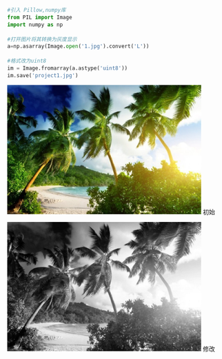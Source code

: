 ```python
#引入 Pillow,numpy库
from PIL import Image
import numpy as np

#打开图片将其转换为灰度显示
a=np.asarray(Image.open('1.jpg').convert('L'))

#格式改为uint8
im = Image.fromarray(a.astype('uint8'))
im.save('project1.jpg')
```

<img width="450" height="300" src=project-1/1.jpg /></img>
初始

<img width="450" height="300" src=project-1/project1.jpg/></img>
修改
